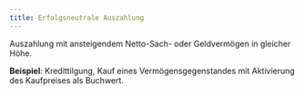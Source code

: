 ```yaml
---
title: Erfolgsneutrale Auszahlung
---
```

Auszahlung mit ansteigendem Netto-Sach- oder Geldvermögen in gleicher Höhe.

**Beispiel**: Kredittilgung, Kauf eines Vermögensgegenstandes mit Aktivierung des Kaufpreises als Buchwert.

